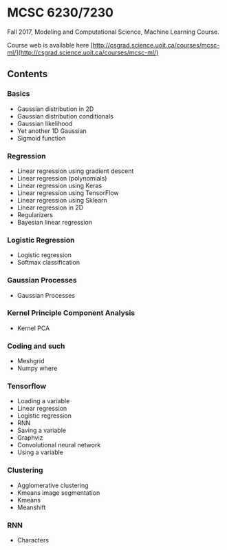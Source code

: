# MCSC 6230/7230

Fall 2017, Modeling and Computational Science, Machine Learning Course.

Course web is available here [http://csgrad.science.uoit.ca/courses/mcsc-ml/](http://csgrad.science.uoit.ca/courses/mcsc-ml/)

## Contents

### Basics

- Gaussian distribution in 2D
- Gaussian distribution conditionals
- Gaussian likelihood
- Yet another 1D Gaussian
- Sigmoid function

### Regression

- Linear regression using gradient descent
- Linear regression (polynomials)
- Linear regression using Keras
- Linear regression using TensorFlow
- Linear regression using Sklearn
- Linear regression in 2D
- Regularizers
- Bayesian linear regression

### Logistic Regression

- Logistic regression
- Softmax classification

### Gaussian Processes

- Gaussian Processes

### Kernel Principle Component Analysis

- Kernel PCA

### Coding and such

- Meshgrid
- Numpy where

### Tensorflow

- Loading a variable
- Linear regression
- Logistic regression
- RNN
- Saving a variable
- Graphviz
- Convolutional neural network
- Using a variable

### Clustering

- Agglomerative clustering
- Kmeans image segmentation
- Kmeans
- Meanshift

### RNN

- Characters

